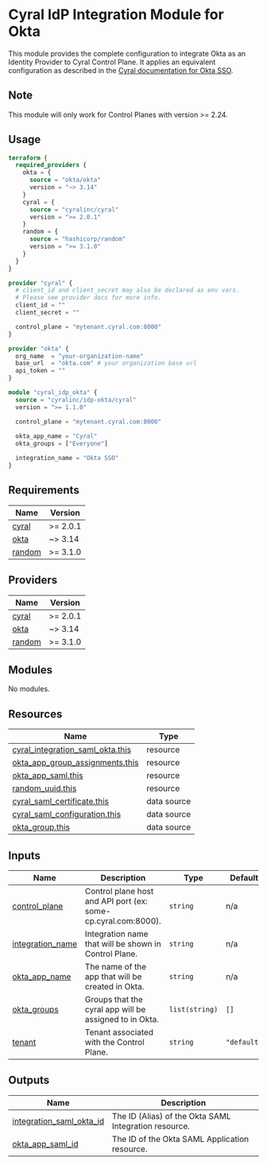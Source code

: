 # Cyral IdP Integration Module for Okta

This module provides the complete configuration to integrate Okta as an Identity Provider to Cyral Control Plane. It applies an equivalent configuration as described in the [Cyral documentation for Okta SSO](https://cyral.com/docs/sso/sso-okta).

## Note

This module will only work for Control Planes with version >= 2.24.

## Usage

```terraform
terraform {
  required_providers {
    okta = {
      source = "okta/okta"
      version = "~> 3.14"
    }
    cyral = {
      source = "cyralinc/cyral"
      version = ">= 2.0.1"
    }
    random = {
      source = "hashicorp/random"
      version = ">= 3.1.0"
    }
  }
}

provider "cyral" {
  # client_id and client_secret may also be declared as env vars.
  # Please see provider docs for more info.
  client_id = ""
  client_secret = ""

  control_plane = "mytenant.cyral.com:8000"
}

provider "okta" {
  org_name  = "your-organization-name"
  base_url  = "okta.com" # your organization base url
  api_token = ""
}

module "cyral_idp_okta" {
  source = "cyralinc/idp-okta/cyral"
  version = ">= 1.1.0"

  control_plane = "mytenant.cyral.com:8000"
  
  okta_app_name = "Cyral"
  okta_groups = ["Everyone"]

  integration_name = "Okta SSO"
}
```

## Requirements

| Name | Version |
|------|---------|
| <a name="requirement_cyral"></a> [cyral](#requirement\_cyral) | >= 2.0.1 |
| <a name="requirement_okta"></a> [okta](#requirement\_okta) | ~> 3.14 |
| <a name="requirement_random"></a> [random](#requirement\_random) | >= 3.1.0 |

## Providers

| Name | Version |
|------|---------|
| <a name="provider_cyral"></a> [cyral](#provider\_cyral) | >= 2.0.1 |
| <a name="provider_okta"></a> [okta](#provider\_okta) | ~> 3.14 |
| <a name="provider_random"></a> [random](#provider\_random) | >= 3.1.0 |

## Modules

No modules.

## Resources

| Name | Type |
|------|------|
| [cyral_integration_saml_okta.this](https://registry.terraform.io/providers/cyralinc/cyral/latest/docs/resources/integration_saml_okta) | resource |
| [okta_app_group_assignments.this](https://registry.terraform.io/providers/okta/okta/latest/docs/resources/app_group_assignments) | resource |
| [okta_app_saml.this](https://registry.terraform.io/providers/okta/okta/latest/docs/resources/app_saml) | resource |
| [random_uuid.this](https://registry.terraform.io/providers/hashicorp/random/latest/docs/resources/uuid) | resource |
| [cyral_saml_certificate.this](https://registry.terraform.io/providers/cyralinc/cyral/latest/docs/data-sources/saml_certificate) | data source |
| [cyral_saml_configuration.this](https://registry.terraform.io/providers/cyralinc/cyral/latest/docs/data-sources/saml_configuration) | data source |
| [okta_group.this](https://registry.terraform.io/providers/okta/okta/latest/docs/data-sources/group) | data source |

## Inputs

| Name | Description | Type | Default | Required |
|------|-------------|------|---------|:--------:|
| <a name="input_control_plane"></a> [control\_plane](#input\_control\_plane) | Control plane host and API port (ex: some-cp.cyral.com:8000). | `string` | n/a | yes |
| <a name="input_integration_name"></a> [integration\_name](#input\_integration\_name) | Integration name that will be shown in Control Plane. | `string` | n/a | yes |
| <a name="input_okta_app_name"></a> [okta\_app\_name](#input\_okta\_app\_name) | The name of the app that will be created in Okta. | `string` | n/a | yes |
| <a name="input_okta_groups"></a> [okta\_groups](#input\_okta\_groups) | Groups that the cyral app will be assigned to in Okta. | `list(string)` | `[]` | no |
| <a name="input_tenant"></a> [tenant](#input\_tenant) | Tenant associated with the Control Plane. | `string` | `"default"` | no |

## Outputs

| Name | Description |
|------|-------------|
| <a name="output_integration_saml_okta_id"></a> [integration\_saml\_okta\_id](#output\_integration\_saml\_okta\_id) | The ID (Alias) of the Okta SAML Integration resource. |
| <a name="output_okta_app_saml_id"></a> [okta\_app\_saml\_id](#output\_okta\_app\_saml\_id) | The ID of the Okta SAML Application resource. |